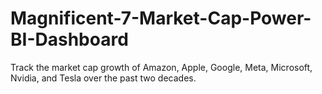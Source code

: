 # Magnificent-7-Market-Cap-Power-BI-Dashboard
Track the market cap growth of Amazon, Apple, Google, Meta, Microsoft, Nvidia, and Tesla over the past two decades.
